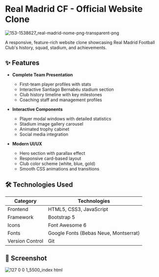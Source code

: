 # Real Madrid CF - Official Website Clone

![153-1538627_real-madrid-nome-png-transparent-png](https://github.com/user-attachments/assets/7c7f7c8c-5fb9-4517-8e80-94b6c983d3d5)



A responsive, feature-rich website clone showcasing Real Madrid Football Club's history, squad, stadium, and achievements.

## ✨ Features

- **Complete Team Presentation**
  - First-team player profiles with stats
  - Interactive Santiago Bernabéu stadium section
  - Club history timeline with key milestones
  - Coaching staff and management profiles

- **Interactive Components**
  - Player modal windows with detailed statistics
  - Stadium image gallery carousel
  - Animated trophy cabinet
  - Social media integration

- **Modern UI/UX**
  - Hero section with parallax effect
  - Responsive card-based layout
  - Club color scheme (white, blue, gold)
  - Smooth CSS animations and transitions

## 🛠 Technologies Used

| Category        | Technologies                          |
|----------------|---------------------------------------|
| Frontend       | HTML5, CSS3, JavaScript               |
| Framework      | Bootstrap 5                           |
| Icons          | Font Awesome 6                        |
| Fonts          | Google Fonts (Bebas Neue, Montserrat) |
| Version Control| Git                                   |

## 🚀 Screenshot
![127 0 0 1_5500_index html](https://github.com/user-attachments/assets/9b95bd62-6c26-4678-bd88-305388d20097)
